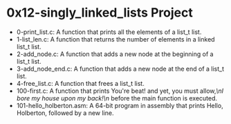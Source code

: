 # 0x12-singly_linked_lists Project
* 0-print_list.c: A function that prints all the elements of a list_t list.
* 1-list_len.c: A function that returns the number of elements in a linked list_t list.
* 2-add_node.c: A function that adds a new node at the beginning of a list_t list.
* 3-add_node_end.c: A function that adds a new node at the end of a list_t list.
* 4-free_list.c: A function that frees a list_t list.
* 100-first.c: A function that prints You're beat! and yet, you must allow,*\nI bore my house upon my back!\n* before the main function is executed.
* 101-hello_holberton.asm: A 64-bit program in assembly that prints Hello, Holberton, followed by a new line.
